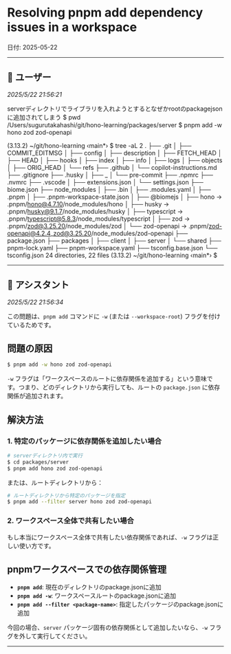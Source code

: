 # Resolving pnpm add dependency issues in a workspace

日付: 2025-05-22

---

## 👤 ユーザー
*2025/5/22 21:56:21*

serverディレクトリでライブラリを入れようとするとなぜかrootのpackagejsonに追加されてしまう
$ pwd                             
/Users/sugurutakahashi/git/hono-learning/packages/server
$ pnpm add -w hono zod zod-openapi

(3.13.2) ~/git/hono-learning  ‹main\*› $ tree -aL 2
.
├── .git
│   ├── COMMIT\_EDITMSG
│   ├── config
│   ├── description
│   ├── FETCH\_HEAD
│   ├── HEAD
│   ├── hooks
│   ├── index
│   ├── info
│   ├── logs
│   ├── objects
│   ├── ORIG\_HEAD
│   └── refs
├── .github
│   └── copilot-instructions.md
├── .gitignore
├── .husky
│   ├── \_
│   └── pre-commit
├── .npmrc
├── .nvmrc
├── .vscode
│   ├── extensions.json
│   └── settings.json
├── biome.json
├── node\_modules
│   ├── .bin
│   ├── .modules.yaml
│   ├── .pnpm
│   ├── .pnpm-workspace-state.json
│   ├── @biomejs
│   ├── hono -&gt; .pnpm/hono@4.7.10/node\_modules/hono
│   ├── husky -&gt; .pnpm/husky@9.1.7/node\_modules/husky
│   ├── typescript -&gt; .pnpm/typescript@5.8.3/node\_modules/typescript
│   ├── zod -&gt; .pnpm/zod@3.25.20/node\_modules/zod
│   └── zod-openapi -&gt; .pnpm/zod-openapi@4.2.4\_zod@3.25.20/node\_modules/zod-openapi
├── package.json
├── packages
│   ├── client
│   ├── server
│   └── shared
├── pnpm-lock.yaml
├── pnpm-workspace.yaml
├── tsconfig.base.json
└── tsconfig.json
24 directories, 22 files
(3.13.2) ~/git/hono-learning  ‹main\*› $

---

## 🤖 アシスタント
*2025/5/22 21:56:34*

この問題は、`pnpm add` コマンドに `-w` (または `--workspace-root`) フラグを付けているためです。

## 問題の原因

```bash
$ pnpm add -w hono zod zod-openapi
```

`-w` フラグは「ワークスペースのルートに依存関係を追加する」という意味です。つまり、どのディレクトリから実行しても、ルートの `package.json` に依存関係が追加されます。

## 解決方法

### 1. 特定のパッケージに依存関係を追加したい場合

```bash
# serverディレクトリ内で実行
$ cd packages/server
$ pnpm add hono zod zod-openapi
```

または、ルートディレクトリから：

```bash
# ルートディレクトリから特定のパッケージを指定
$ pnpm add --filter server hono zod zod-openapi
```

### 2. ワークスペース全体で共有したい場合

もし本当にワークスペース全体で共有したい依存関係であれば、`-w` フラグは正しい使い方です。

## pnpmワークスペースでの依存関係管理

- **`pnpm add`**: 現在のディレクトリのpackage.jsonに追加
- **`pnpm add -w`**: ワークスペースルートのpackage.jsonに追加
- **`pnpm add --filter <package-name>`**: 指定したパッケージのpackage.jsonに追加

今回の場合、`server` パッケージ固有の依存関係として追加したいなら、`-w` フラグを外して実行してください。

---
